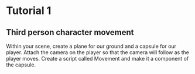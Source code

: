# Tutorial 1
## Third person character movement


Within your scene, create a plane for our ground and a capsule for our player. Attach the camera on the player so that the camera will follow as the player moves. Create a script called Movement and make it a component of the capsule.
<sub>
